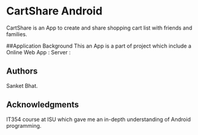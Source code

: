 # CartShare Android

CartShare is an App to create and share shopping cart list with friends and families.

##Application Background
This an App is a part of project which include a 
Online Web App	: 
Server 		: 


## Authors
Sanket Bhat.

## Acknowledgments
IT354 course at ISU which gave me an in-depth understanding of Android programming.
